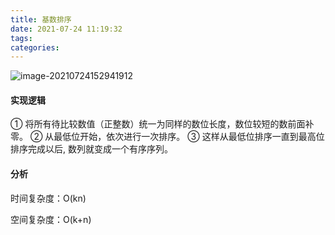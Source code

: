 ```yaml
---
title: 基数排序
date: 2021-07-24 11:19:32
tags:
categories:
---
```


![image-20210724152941912](https://gitee.com/simple_one1/pic/raw/master/image-20210724152941912.png)



#### 实现逻辑

① 将所有待比较数值（正整数）统一为同样的数位长度，数位较短的数前面补零。
② 从最低位开始，依次进行一次排序。
③ 这样从最低位排序一直到最高位排序完成以后, 数列就变成一个有序序列。

#### 分析

时间复杂度：O(kn)

空间复杂度：O(k+n)



